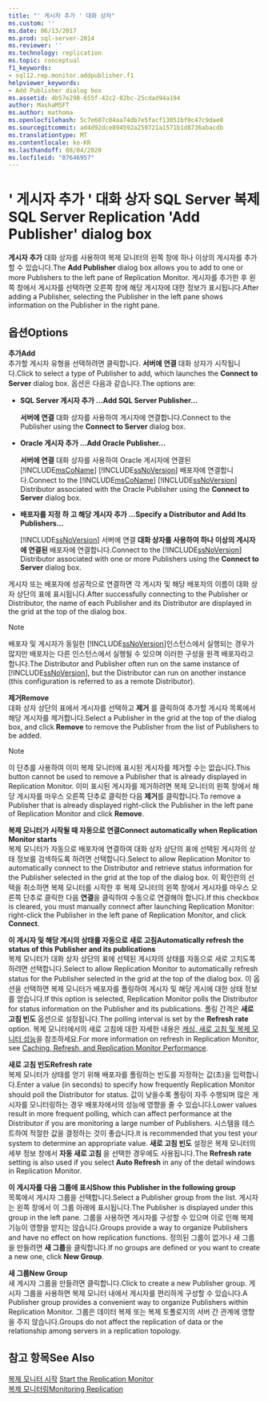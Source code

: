 ```yaml
---
title: "' 게시자 추가 ' 대화 상자"
ms.custom: ''
ms.date: 06/13/2017
ms.prod: sql-server-2014
ms.reviewer: ''
ms.technology: replication
ms.topic: conceptual
f1_keywords:
- sql12.rep.monitor.addpublisher.f1
helpviewer_keywords:
- Add Publisher dialog box
ms.assetid: 4b57e298-655f-42c2-82bc-25cdad94a194
author: MashaMSFT
ms.author: mathoma
ms.openlocfilehash: 5c7e607c04aa74db7e5facf13051bf0c47c9dae0
ms.sourcegitcommit: ad4d92dce894592a259721a1571b1d8736abacdb
ms.translationtype: MT
ms.contentlocale: ko-KR
ms.lasthandoff: 08/04/2020
ms.locfileid: "87646957"
---
```

# <a name="sql-server-replication-add-publisher-dialog-box"></a><span data-ttu-id="e46d6-102">' 게시자 추가 ' 대화 상자 SQL Server 복제</span><span class="sxs-lookup"><span data-stu-id="e46d6-102">SQL Server Replication 'Add Publisher' dialog box</span></span> 
  <span data-ttu-id="e46d6-103">**게시자 추가** 대화 상자를 사용하여 복제 모니터의 왼쪽 창에 하나 이상의 게시자를 추가할 수 있습니다.</span><span class="sxs-lookup"><span data-stu-id="e46d6-103">The **Add Publisher** dialog box allows you to add to one or more Publishers to the left pane of Replication Monitor.</span></span> <span data-ttu-id="e46d6-104">게시자를 추가한 후 왼쪽 창에서 게시자를 선택하면 오른쪽 창에 해당 게시자에 대한 정보가 표시됩니다.</span><span class="sxs-lookup"><span data-stu-id="e46d6-104">After adding a Publisher, selecting the Publisher in the left pane shows information on the Publisher in the right pane.</span></span>  
  
## <a name="options"></a><span data-ttu-id="e46d6-105">옵션</span><span class="sxs-lookup"><span data-stu-id="e46d6-105">Options</span></span>  
 <span data-ttu-id="e46d6-106">**추가**</span><span class="sxs-lookup"><span data-stu-id="e46d6-106">**Add**</span></span>  
 <span data-ttu-id="e46d6-107">추가할 게시자 유형을 선택하려면 클릭합니다. **서버에 연결** 대화 상자가 시작됩니다.</span><span class="sxs-lookup"><span data-stu-id="e46d6-107">Click to select a type of Publisher to add, which launches the **Connect to Server** dialog box.</span></span> <span data-ttu-id="e46d6-108">옵션은 다음과 같습니다.</span><span class="sxs-lookup"><span data-stu-id="e46d6-108">The options are:</span></span>  
  
-   <span data-ttu-id="e46d6-109">**SQL Server 게시자 추가 ...**</span><span class="sxs-lookup"><span data-stu-id="e46d6-109">**Add SQL Server Publisher...**</span></span>  
  
     <span data-ttu-id="e46d6-110">**서버에 연결** 대화 상자를 사용하여 게시자에 연결합니다.</span><span class="sxs-lookup"><span data-stu-id="e46d6-110">Connect to the Publisher using the **Connect to Server** dialog box.</span></span>  
  
-   <span data-ttu-id="e46d6-111">**Oracle 게시자 추가 ...**</span><span class="sxs-lookup"><span data-stu-id="e46d6-111">**Add Oracle Publisher...**</span></span>  
  
     <span data-ttu-id="e46d6-112">**서버에 연결** 대화 상자를 사용하여 Oracle 게시자에 연결된 [!INCLUDE[msCoName](../../includes/msconame-md.md)] [!INCLUDE[ssNoVersion](../../includes/ssnoversion-md.md)] 배포자에 연결합니다.</span><span class="sxs-lookup"><span data-stu-id="e46d6-112">Connect to the [!INCLUDE[msCoName](../../includes/msconame-md.md)] [!INCLUDE[ssNoVersion](../../includes/ssnoversion-md.md)] Distributor associated with the Oracle Publisher using the **Connect to Server** dialog box.</span></span>  
  
-   <span data-ttu-id="e46d6-113">**배포자를 지정 하 고 해당 게시자 추가 ...**</span><span class="sxs-lookup"><span data-stu-id="e46d6-113">**Specify a Distributor and Add Its Publishers...**</span></span>  
  
     <span data-ttu-id="e46d6-114">[!INCLUDE[ssNoVersion](../../includes/ssnoversion-md.md)] 서버에 연결 **대화 상자를 사용하여 하나 이상의 게시자에 연결된** 배포자에 연결합니다.</span><span class="sxs-lookup"><span data-stu-id="e46d6-114">Connect to the [!INCLUDE[ssNoVersion](../../includes/ssnoversion-md.md)] Distributor associated with one or more Publishers using the **Connect to Server** dialog box.</span></span>  
  
 <span data-ttu-id="e46d6-115">게시자 또는 배포자에 성공적으로 연결하면 각 게시자 및 해당 배포자의 이름이 대화 상자 상단의 표에 표시됩니다.</span><span class="sxs-lookup"><span data-stu-id="e46d6-115">After successfully connecting to the Publisher or Distributor, the name of each Publisher and its Distributor are displayed in the grid at the top of the dialog box.</span></span>  
  
> [!NOTE]  
>  <span data-ttu-id="e46d6-116">배포자 및 게시자가 동일한 [!INCLUDE[ssNoVersion](../../includes/ssnoversion-md.md)]인스턴스에서 실행되는 경우가 많지만 배포자는 다른 인스턴스에서 실행될 수 있으며 이러한 구성을 원격 배포자라고 합니다.</span><span class="sxs-lookup"><span data-stu-id="e46d6-116">The Distributor and Publisher often run on the same instance of [!INCLUDE[ssNoVersion](../../includes/ssnoversion-md.md)], but the Distributor can run on another instance (this configuration is referred to as a remote Distributor).</span></span>  
  
 <span data-ttu-id="e46d6-117">**제거**</span><span class="sxs-lookup"><span data-stu-id="e46d6-117">**Remove**</span></span>  
 <span data-ttu-id="e46d6-118">대화 상자 상단의 표에서 게시자를 선택하고 **제거** 를 클릭하여 추가할 게시자 목록에서 해당 게시자를 제거합니다.</span><span class="sxs-lookup"><span data-stu-id="e46d6-118">Select a Publisher in the grid at the top of the dialog box, and click **Remove** to remove the Publisher from the list of Publishers to be added.</span></span>  
  
> [!NOTE]  
>  <span data-ttu-id="e46d6-119">이 단추를 사용하여 이미 복제 모니터에 표시된 게시자를 제거할 수는 없습니다.</span><span class="sxs-lookup"><span data-stu-id="e46d6-119">This button cannot be used to remove a Publisher that is already displayed in Replication Monitor.</span></span> <span data-ttu-id="e46d6-120">이미 표시된 게시자를 제거하려면 복제 모니터의 왼쪽 창에서 해당 게시자를 마우스 오른쪽 단추로 클릭한 다음 **제거**를 클릭합니다.</span><span class="sxs-lookup"><span data-stu-id="e46d6-120">To remove a Publisher that is already displayed right-click the Publisher in the left pane of Replication Monitor and click **Remove**.</span></span>  
  
 <span data-ttu-id="e46d6-121">**복제 모니터가 시작될 때 자동으로 연결**</span><span class="sxs-lookup"><span data-stu-id="e46d6-121">**Connect automatically when Replication Monitor starts**</span></span>  
 <span data-ttu-id="e46d6-122">복제 모니터가 자동으로 배포자에 연결하여 대화 상자 상단의 표에 선택된 게시자의 상태 정보를 검색하도록 하려면 선택합니다.</span><span class="sxs-lookup"><span data-stu-id="e46d6-122">Select to allow Replication Monitor to automatically connect to the Distributor and retrieve status information for the Publisher selected in the grid at the top of the dialog box.</span></span> <span data-ttu-id="e46d6-123">이 확인란의 선택을 취소하면 복제 모니터를 시작한 후 복제 모니터의 왼쪽 창에서 게시자를 마우스 오른쪽 단추로 클릭한 다음 **연결**을 클릭하여 수동으로 연결해야 합니다.</span><span class="sxs-lookup"><span data-stu-id="e46d6-123">If this checkbox is cleared, you must manually connect after launching Replication Monitor: right-click the Publisher in the left pane of Replication Monitor, and click **Connect**.</span></span>  
  
 <span data-ttu-id="e46d6-124">**이 게시자 및 해당 게시의 상태를 자동으로 새로 고침**</span><span class="sxs-lookup"><span data-stu-id="e46d6-124">**Automatically refresh the status of this Publisher and its publications**</span></span>  
 <span data-ttu-id="e46d6-125">복제 모니터가 대화 상자 상단의 표에 선택된 게시자의 상태를 자동으로 새로 고치도록 하려면 선택합니다.</span><span class="sxs-lookup"><span data-stu-id="e46d6-125">Select to allow Replication Monitor to automatically refresh status for the Publisher selected in the grid at the top of the dialog box.</span></span> <span data-ttu-id="e46d6-126">이 옵션을 선택하면 복제 모니터가 배포자를 폴링하여 게시자 및 해당 게시에 대한 상태 정보를 얻습니다.</span><span class="sxs-lookup"><span data-stu-id="e46d6-126">If this option is selected, Replication Monitor polls the Distributor for status information on the Publisher and its publications.</span></span> <span data-ttu-id="e46d6-127">폴링 간격은 **새로 고침 빈도** 옵션으로 설정됩니다.</span><span class="sxs-lookup"><span data-stu-id="e46d6-127">The polling interval is set by the **Refresh rate** option.</span></span> <span data-ttu-id="e46d6-128">복제 모니터에서의 새로 고침에 대한 자세한 내용은 [캐싱, 새로 고침 및 복제 모니터 성능](monitor/caching-refresh-and-replication-monitor-performance.md)을 참조하세요.</span><span class="sxs-lookup"><span data-stu-id="e46d6-128">For more information on refresh in Replication Monitor, see [Caching, Refresh, and Replication Monitor Performance](monitor/caching-refresh-and-replication-monitor-performance.md).</span></span>  
  
 <span data-ttu-id="e46d6-129">**새로 고침 빈도**</span><span class="sxs-lookup"><span data-stu-id="e46d6-129">**Refresh rate**</span></span>  
 <span data-ttu-id="e46d6-130">복제 모니터가 상태를 얻기 위해 배포자를 폴링하는 빈도를 지정하는 값(초)을 입력합니다.</span><span class="sxs-lookup"><span data-stu-id="e46d6-130">Enter a value (in seconds) to specify how frequently Replication Monitor should poll the Distributor for status.</span></span> <span data-ttu-id="e46d6-131">값이 낮을수록 폴링이 자주 수행되며 많은 게시자를 모니터링하는 경우 배포자에서의 성능에 영향을 줄 수 있습니다.</span><span class="sxs-lookup"><span data-stu-id="e46d6-131">Lower values result in more frequent polling, which can affect performance at the Distributor if you are monitoring a large number of Publishers.</span></span> <span data-ttu-id="e46d6-132">시스템을 테스트하여 적절한 값을 결정하는 것이 좋습니다.</span><span class="sxs-lookup"><span data-stu-id="e46d6-132">It is recommended that you test your system to determine an appropriate value.</span></span> <span data-ttu-id="e46d6-133">**새로 고침 빈도** 설정은 복제 모니터의 세부 정보 창에서 **자동 새로 고침** 을 선택한 경우에도 사용됩니다.</span><span class="sxs-lookup"><span data-stu-id="e46d6-133">The **Refresh rate** setting is also used if you select **Auto Refresh** in any of the detail windows in Replication Monitor.</span></span>  
  
 <span data-ttu-id="e46d6-134">**이 게시자를 다음 그룹에 표시**</span><span class="sxs-lookup"><span data-stu-id="e46d6-134">**Show this Publisher in the following group**</span></span>  
 <span data-ttu-id="e46d6-135">목록에서 게시자 그룹을 선택합니다.</span><span class="sxs-lookup"><span data-stu-id="e46d6-135">Select a Publisher group from the list.</span></span> <span data-ttu-id="e46d6-136">게시자는 왼쪽 창에서 이 그룹 아래에 표시됩니다.</span><span class="sxs-lookup"><span data-stu-id="e46d6-136">The Publisher is displayed under this group in the left pane.</span></span> <span data-ttu-id="e46d6-137">그룹을 사용하면 게시자를 구성할 수 있으며 이로 인해 복제 기능이 영향을 받지는 않습니다.</span><span class="sxs-lookup"><span data-stu-id="e46d6-137">Groups provide a way to organize Publishers and have no effect on how replication functions.</span></span> <span data-ttu-id="e46d6-138">정의된 그룹이 없거나 새 그룹을 만들려면 **새 그룹**을 클릭합니다.</span><span class="sxs-lookup"><span data-stu-id="e46d6-138">If no groups are defined or you want to create a new one, click **New Group**.</span></span>  
  
 <span data-ttu-id="e46d6-139">**새 그룹**</span><span class="sxs-lookup"><span data-stu-id="e46d6-139">**New Group**</span></span>  
 <span data-ttu-id="e46d6-140">새 게시자 그룹을 만들려면 클릭합니다.</span><span class="sxs-lookup"><span data-stu-id="e46d6-140">Click to create a new Publisher group.</span></span> <span data-ttu-id="e46d6-141">게시자 그룹을 사용하면 복제 모니터 내에서 게시자를 편리하게 구성할 수 있습니다.</span><span class="sxs-lookup"><span data-stu-id="e46d6-141">A Publisher group provides a convenient way to organize Publishers within Replication Monitor.</span></span> <span data-ttu-id="e46d6-142">그룹은 데이터 복제 또는 복제 토폴로지의 서버 간 관계에 영향을 주지 않습니다.</span><span class="sxs-lookup"><span data-stu-id="e46d6-142">Groups do not affect the replication of data or the relationship among servers in a replication topology.</span></span>  
  
## <a name="see-also"></a><span data-ttu-id="e46d6-143">참고 항목</span><span class="sxs-lookup"><span data-stu-id="e46d6-143">See Also</span></span>  
 <span data-ttu-id="e46d6-144">[복제 모니터 시작](monitor/start-the-replication-monitor.md) </span><span class="sxs-lookup"><span data-stu-id="e46d6-144">[Start the Replication Monitor](monitor/start-the-replication-monitor.md) </span></span>  
 [<span data-ttu-id="e46d6-145">복제 모니터링</span><span class="sxs-lookup"><span data-stu-id="e46d6-145">Monitoring Replication</span></span>](monitoring-replication.md)  
  
  

